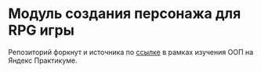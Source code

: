 # Модуль создания персонажа для RPG игры

Репозиторий форкнут и источника по [ссылке](https://github.com/Turonk/character_creation_module) в рамках изучения ООП на Яндекс Практикуме.
